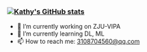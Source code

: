### [![Kathy's GitHub stats](https://github-readme-stats.vercel.app/api?username=Katherine121&show_icons=true&count_private=true&theme=tokyonight&?exclude_repo=Pytorch-implementation-of-Mobile-Former,MobileFormer,Practice,OpenCV_HW-CPU)](https://github.com/anuraghazra/github-readme-stats)


- 🔭 I’m currently working on ZJU-VIPA
- 🌱 I’m currently learning DL, ML
- 📫 How to reach me: 3108704560@qq.com
